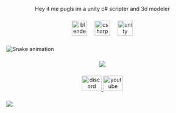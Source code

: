 <p align="center">Hey it me pugls im a unity c# scripter and 3d modeler</p>

###

<div align="center">
  <img src="https://cdn.jsdelivr.net/gh/devicons/devicon/icons/blender/blender-original.svg" height="40" alt="blender logo"  />
  <img width="12" />
  <img src="https://cdn.jsdelivr.net/gh/devicons/devicon/icons/csharp/csharp-original.svg" height="40" alt="csharp logo"  />
  <img width="12" />
  <img src="https://cdn.jsdelivr.net/gh/devicons/devicon/icons/unity/unity-original.svg" height="40" alt="unity logo"  />
</div>

###

<img src="https://raw.githubusercontent.com/Pugls-Dev/Pugls-Dev/output/snake.svg" alt="Snake animation" />

###

<div align="center">
  <img src="https://profile-counter.glitch.me/Pugls-Dev/count.svg?"  />
</div>

###

<div align="center">
  <a href="https://discord.gg/pugls" target="_blank">
    <img src="https://raw.githubusercontent.com/maurodesouza/profile-readme-generator/master/src/assets/icons/social/discord/default.svg" width="52" height="40" alt="discord logo"  />
  </a>
  <a href="https://youtube.com/@puglsyt" target="_blank">
    <img src="https://raw.githubusercontent.com/maurodesouza/profile-readme-generator/master/src/assets/icons/social/youtube/default.svg" width="52" height="40" alt="youtube logo"  />
  </a>
</div>

###

[![](https://dcbadge.limes.pink/api/server/https://discord.gg/pugls)](https://discord.gg/pugls)
